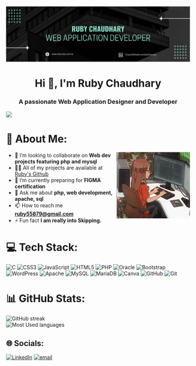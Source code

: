 ![profile-banner](images/profile_banner.png)

<h1 align="center">Hi 👋, I'm Ruby Chaudhary</h1>
<h3 align="center">A passionate Web Application Designer and Developer</h3>

[![](https://visitcount.itsvg.in/api?id=chauruby&icon=5&color=3)](https://visitcount.itsvg.in)

# 💫 About Me:

<img align="right" width="40%" alt="green-neon-gif" src="images/cover.gif">

- 👯 I’m looking to collaborate on **Web dev projects featuring php and mysql**
- 👨‍💻 All of my projects are available at [Ruby's Github](https://github.com/chauruby) 
- 🌱 I’m currently preparing for **FIGMA certification**
- 💬 Ask me about **php, web development, apache, sql**
- 📫 How to reach me **ruby55879@gmail.com**
- ⚡ Fun fact **I am really into  Skipping.**


# 💻 Tech Stack:
![C](https://img.shields.io/badge/c-%2300599C.svg?style=for-the-badge&logo=c&logoColor=white) ![CSS3](https://img.shields.io/badge/css3-%231572B6.svg?style=for-the-badge&logo=css3&logoColor=white) ![JavaScript](https://img.shields.io/badge/javascript-%23323330.svg?style=for-the-badge&logo=javascript&logoColor=%23F7DF1E) ![HTML5](https://img.shields.io/badge/html5-%23E34F26.svg?style=for-the-badge&logo=html5&logoColor=white) ![PHP](https://img.shields.io/badge/php-%23777BB4.svg?style=for-the-badge&logo=php&logoColor=white) ![Oracle](https://img.shields.io/badge/Oracle-F80000?style=for-the-badge&logo=oracle&logoColor=white) ![Bootstrap](https://img.shields.io/badge/bootstrap-%238511FA.svg?style=for-the-badge&logo=bootstrap&logoColor=white) ![WordPress](https://img.shields.io/badge/WordPress-%23117AC9.svg?style=for-the-badge&logo=WordPress&logoColor=white) ![Apache](https://img.shields.io/badge/apache-%23D42029.svg?style=for-the-badge&logo=apache&logoColor=white)  ![MySQL](https://img.shields.io/badge/mysql-4479A1.svg?style=for-the-badge&logo=mysql&logoColor=white) ![MariaDB](https://img.shields.io/badge/MariaDB-003545?style=for-the-badge&logo=mariadb&logoColor=white) ![Canva](https://img.shields.io/badge/Canva-%2300C4CC.svg?style=for-the-badge&logo=Canva&logoColor=white)   ![GitHub](https://img.shields.io/badge/github-%23121011.svg?style=for-the-badge&logo=github&logoColor=white) ![Git](https://img.shields.io/badge/git-%23F05033.svg?style=for-the-badge&logo=git&logoColor=white)

# 📊 GitHub Stats:

![GitHub streak](https://github-readme-streak-stats.herokuapp.com/?user=chauruby&theme=blue-green&hide_border=false)<br/>
![Most Used languages](https://github-readme-stats.vercel.app/api/top-langs/?username=chauruby&theme=blue-green&hide_border=false&include_all_commits=true&count_private=true&layout=compact)

<!--## 🏆 GitHub Trophies
![GitHub Trophies](https://github-profile-trophy.vercel.app/?username=chauruby&theme=onedark&no-frame=false&no-bg=true&margin-w=4)

<!-- 
### 😂 Random Dev Meme
<img src='https://randommeme-five.vercel.app/' style="height: 400px;"/>


### ✍️ Random Dev Quote
![](https://quotes-github-readme.vercel.app/api?type=horizontal&theme=radical) -->



## 🌐 Socials:
[![LinkedIn](https://img.shields.io/badge/LinkedIn-%230077B5.svg?logo=linkedin&logoColor=white)](https://linkedin.com/in/https://linkedin.com/in/chauruby) [![email](https://img.shields.io/badge/Email-D14836?logo=gmail&logoColor=white)](mailto:ruby55879@gmail.com)
